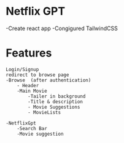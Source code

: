 # Netflix GPT

 -Create react app
 -Congigured TailwindCSS



 # Features

    Login/Signup
    redirect to browse page
    -Browse  (after authentication)
        - Header
        -Main Movie
            -Tailer in background
            -Title & description
            - Movie Suggestions
            - MovieLists

    -NetflixGpt
        -Search Bar
        -Movie suggestion           